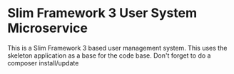 # Slim Framework 3 User System Microservice 

This is a Slim Framework 3 based user management system. This uses the skeleton application as a base for the code base. Don't forget to do a composer install/update 
